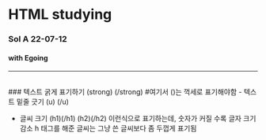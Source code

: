 # HTML studying
### Sol A 22-07-12 
#### with Egoing
---
<br>
### 텍스트 굵게 표기하기
    (strong) (/strong)    #여기서 ()는 꺽세로 표기해야함
- 텍스트 밑줄 긋기
    (u) (/u)

- 글씨 크기
    (h1)(/h1)
    (h2)(/h2)
    이런식으로 표기하는데, 숫자가 커질 수록 글자 크기 감소
    h 태그를 해준 글씨는 그냥 쓴 글씨보다 좀 두껍게 표기됨  


<br>
